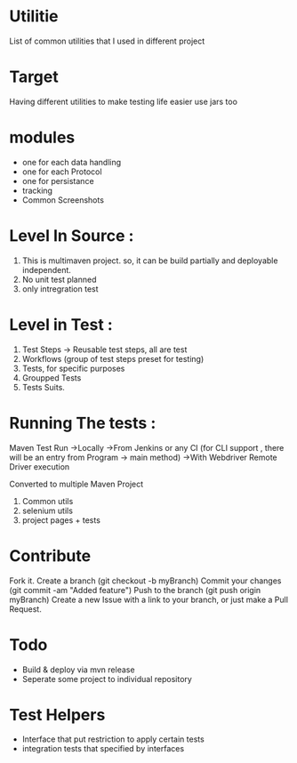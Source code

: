 # Utilitie
List of common utilities that I used in different project 

# Target 
Having different utilities to make testing life easier 
use jars too

# modules
- one for each data handling 
- one for each Protocol 
- one for persistance
- tracking 
- Common Screenshots 

# Level In Source :
1. This is multimaven project. so, it can be build partially and deployable independent. 
2. No unit test planned
3. only intregration test 

# Level in Test :
1. Test Steps -> Reusable test steps, all are test
2. Workflows (group of test steps preset for testing)
3. Tests, for specific purposes
4. Groupped Tests
5. Tests Suits.


# Running The tests :
Maven Test Run
    ->Locally
    ->From Jenkins or any CI (for CLI support , there will be an entry from Program -> main method)
    ->With Webdriver Remote Driver execution


Converted to multiple Maven Project
 1. Common utils
 2. selenium utils
 3. project pages + tests

# Contribute
Fork it.
Create a branch (git checkout -b myBranch)
Commit your changes (git commit -am "Added feature")
Push to the branch (git push origin myBranch)
Create a new Issue with a link to your branch, or just make a Pull Request.

# Todo 
- Build & deploy via mvn release 
- Seperate some project to individual repository 

# Test Helpers
 - Interface that put restriction to apply certain tests
 - integration tests that specified by interfaces
